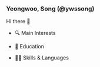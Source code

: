 ### Yeongwoo, Song (@ywssong)

Hi there 👋

- 🔍  Main Interests

- 🏫  Education

- 🧑‍💻  Skills & Languages

<!--
**ywssng/ywssng** is a ✨ _special_ ✨ repository because its `README.md` (this file) appears on your GitHub profile.

Here are some ideas to get you started:

- 🔭 I’m currently working on ...
- 🌱 I’m currently learning ...
- 👯 I’m looking to collaborate on ...
- 🤔 I’m looking for help with ...
- 💬 Ask me about ...
- 📫 How to reach me: ...
- 😄 Pronouns: ...
- ⚡ Fun fact: ...
-->

